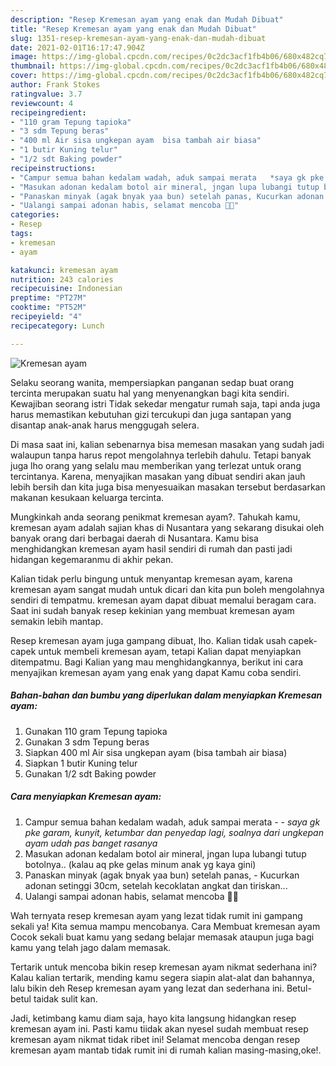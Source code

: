 ```yaml
---
description: "Resep Kremesan ayam yang enak dan Mudah Dibuat"
title: "Resep Kremesan ayam yang enak dan Mudah Dibuat"
slug: 1351-resep-kremesan-ayam-yang-enak-dan-mudah-dibuat
date: 2021-02-01T16:17:47.904Z
image: https://img-global.cpcdn.com/recipes/0c2dc3acf1fb4b06/680x482cq70/kremesan-ayam-foto-resep-utama.jpg
thumbnail: https://img-global.cpcdn.com/recipes/0c2dc3acf1fb4b06/680x482cq70/kremesan-ayam-foto-resep-utama.jpg
cover: https://img-global.cpcdn.com/recipes/0c2dc3acf1fb4b06/680x482cq70/kremesan-ayam-foto-resep-utama.jpg
author: Frank Stokes
ratingvalue: 3.7
reviewcount: 4
recipeingredient:
- "110 gram Tepung tapioka"
- "3 sdm Tepung beras"
- "400 ml Air sisa ungkepan ayam  bisa tambah air biasa"
- "1 butir Kuning telur"
- "1/2 sdt Baking powder"
recipeinstructions:
- "Campur semua bahan kedalam wadah, aduk sampai merata   *saya gk pke garam, kunyit, ketumbar dan penyedap lagi, soalnya dari ungkepan ayam udah pas banget rasanya*"
- "Masukan adonan kedalam botol air mineral, jngan lupa lubangi tutup botolnya.. (kalau aq pke gelas minum anak yg kaya gini)"
- "Panaskan minyak (agak bnyak yaa bun) setelah panas, Kucurkan adonan setinggi 30cm, setelah kecoklatan angkat dan tiriskan..."
- "Ualangi sampai adonan habis, selamat mencoba 🤗🤗"
categories:
- Resep
tags:
- kremesan
- ayam

katakunci: kremesan ayam 
nutrition: 243 calories
recipecuisine: Indonesian
preptime: "PT27M"
cooktime: "PT52M"
recipeyield: "4"
recipecategory: Lunch

---
```



![Kremesan ayam](https://img-global.cpcdn.com/recipes/0c2dc3acf1fb4b06/680x482cq70/kremesan-ayam-foto-resep-utama.jpg)

Selaku seorang wanita, mempersiapkan panganan sedap buat orang tercinta merupakan suatu hal yang menyenangkan bagi kita sendiri. Kewajiban seorang istri Tidak sekedar mengatur rumah saja, tapi anda juga harus memastikan kebutuhan gizi tercukupi dan juga santapan yang disantap anak-anak harus menggugah selera.

Di masa  saat ini, kalian sebenarnya bisa memesan masakan yang sudah jadi walaupun tanpa harus repot mengolahnya terlebih dahulu. Tetapi banyak juga lho orang yang selalu mau memberikan yang terlezat untuk orang tercintanya. Karena, menyajikan masakan yang dibuat sendiri akan jauh lebih bersih dan kita juga bisa menyesuaikan masakan tersebut berdasarkan makanan kesukaan keluarga tercinta. 



Mungkinkah anda seorang penikmat kremesan ayam?. Tahukah kamu, kremesan ayam adalah sajian khas di Nusantara yang sekarang disukai oleh banyak orang dari berbagai daerah di Nusantara. Kamu bisa menghidangkan kremesan ayam hasil sendiri di rumah dan pasti jadi hidangan kegemaranmu di akhir pekan.

Kalian tidak perlu bingung untuk menyantap kremesan ayam, karena kremesan ayam sangat mudah untuk dicari dan kita pun boleh mengolahnya sendiri di tempatmu. kremesan ayam dapat dibuat memalui beragam cara. Saat ini sudah banyak resep kekinian yang membuat kremesan ayam semakin lebih mantap.

Resep kremesan ayam juga gampang dibuat, lho. Kalian tidak usah capek-capek untuk membeli kremesan ayam, tetapi Kalian dapat menyiapkan ditempatmu. Bagi Kalian yang mau menghidangkannya, berikut ini cara menyajikan kremesan ayam yang enak yang dapat Kamu coba sendiri.

<!--inarticleads1-->

##### Bahan-bahan dan bumbu yang diperlukan dalam menyiapkan Kremesan ayam:

1. Gunakan 110 gram Tepung tapioka
1. Gunakan 3 sdm Tepung beras
1. Siapkan 400 ml Air sisa ungkepan ayam  (bisa tambah air biasa)
1. Siapkan 1 butir Kuning telur
1. Gunakan 1/2 sdt Baking powder




<!--inarticleads2-->

##### Cara menyiapkan Kremesan ayam:

1. Campur semua bahan kedalam wadah, aduk sampai merata  -  - *saya gk pke garam, kunyit, ketumbar dan penyedap lagi, soalnya dari ungkepan ayam udah pas banget rasanya*
1. Masukan adonan kedalam botol air mineral, jngan lupa lubangi tutup botolnya.. (kalau aq pke gelas minum anak yg kaya gini)
1. Panaskan minyak (agak bnyak yaa bun) setelah panas, - Kucurkan adonan setinggi 30cm, setelah kecoklatan angkat dan tiriskan...
1. Ualangi sampai adonan habis, selamat mencoba 🤗🤗




Wah ternyata resep kremesan ayam yang lezat tidak rumit ini gampang sekali ya! Kita semua mampu mencobanya. Cara Membuat kremesan ayam Cocok sekali buat kamu yang sedang belajar memasak ataupun juga bagi kamu yang telah jago dalam memasak.

Tertarik untuk mencoba bikin resep kremesan ayam nikmat sederhana ini? Kalau kalian tertarik, mending kamu segera siapin alat-alat dan bahannya, lalu bikin deh Resep kremesan ayam yang lezat dan sederhana ini. Betul-betul taidak sulit kan. 

Jadi, ketimbang kamu diam saja, hayo kita langsung hidangkan resep kremesan ayam ini. Pasti kamu tiidak akan nyesel sudah membuat resep kremesan ayam nikmat tidak ribet ini! Selamat mencoba dengan resep kremesan ayam mantab tidak rumit ini di rumah kalian masing-masing,oke!.

